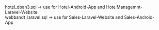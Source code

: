 <!html>
hotel_doan3.sql          -> use for Hotel-Android-App and HotelManagemnt-Laravel-Website:
</br>
webbandt_laravel.sql     -> use for Sales-Laravel-Website and Sales-Android-App
</html>

